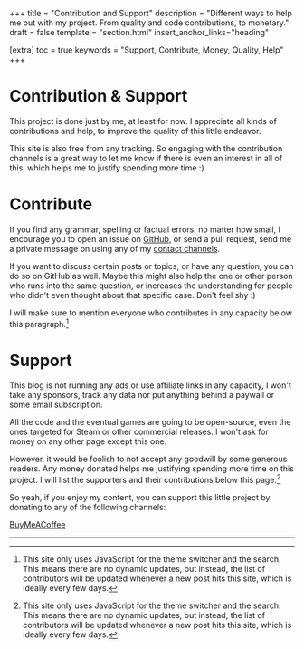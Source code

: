 +++
title = "Contribution and Support"
description = "Different ways to help me out with my project. From quality and code contributions, to monetary."
draft = false
template = "section.html"
insert_anchor_links="heading"

[extra]
toc = true
keywords = "Support, Contribute, Money, Quality, Help"
+++

# Contribution & Support

This project is done just by me, at least for now. I appreciate all kinds of contributions and help, to improve the quality of this little endeavor.

This site is also free from any tracking. So engaging with the contribution channels is a great way to let me know if there is even an interest in all
of this, which helps me to justify spending more time :)

# Contribute
If you find any grammar, spelling or factual errors, no matter how small, I
encourage you to open an issue on [GitHub](https://github.com/KevinThielen/breakbuildgames), or send a pull request, send me a private message on using any of my [contact channels](/contact). 

If you want to discuss certain posts or topics, or have any question, you can do so on GitHub as well.
Maybe this might also help the one or other person who runs into
the same question, or increases the understanding for people who didn't even
thought about that specific case. Don't feel shy :)

I will make sure to mention everyone who contributes in any capacity
below this paragraph.[^1]

# Support 
This blog is not running any ads or use affiliate links in any capacity,
I won't take any sponsors, track any data nor put anything behind a paywall or some email subscription.

All the code and the eventual games are going to be open-source, even the ones
targeted for Steam or other commercial releases. I won't ask for money on any other page except this one.

However, it would be foolish to not accept any goodwill by some generous readers.
Any money donated helps me justifying spending more time on this project. 
I will list the supporters and their contributions below this page.[^1]

So yeah, if you enjoy my content, you can support this little project by donating to any of the following channels:

[BuyMeACoffee](https://www.buymeacoffee.com/genusnymph/)

---

[^1]: This site only uses JavaScript for the theme switcher and the search. This
  means there are no dynamic updates, but instead, the list of contributors will be updated whenever a new post hits this site, which is ideally every few days.

